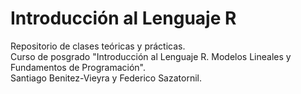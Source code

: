 # Introducción al Lenguaje R

Repositorio de clases teóricas y prácticas.   
Curso de posgrado "Introducción al Lenguaje R. Modelos Lineales y Fundamentos de Programación".    
Santiago Benitez-Vieyra y Federico Sazatornil.
